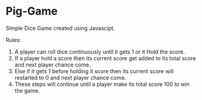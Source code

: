# Pig-Game
Simple Dice Game created using Javascipt.

Rules:
1. A player can roll dice continuously until it gets 1 or it Hold the score.
2. If a player hold a score then its current score get added to its total score and next player chance come.
3. Else if it gets 1 before holding it score then its current score will restarted to 0 and next player chance come.
4. These steps will continue until a player make its total score 100 to win the game. 
